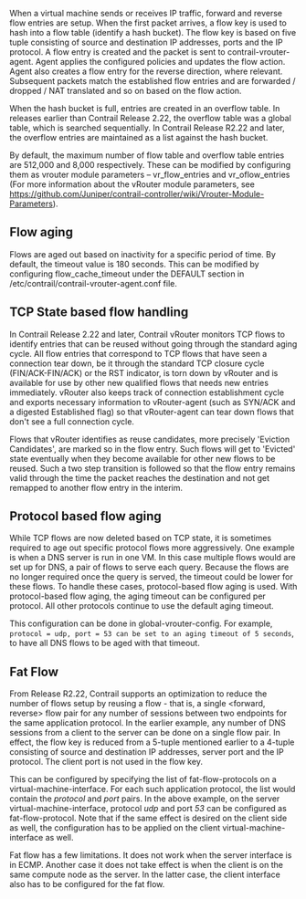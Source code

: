 When a virtual machine sends or receives IP traffic, forward and reverse flow entries are setup. When the first packet arrives, a flow key is used to hash into a flow table (identify a hash bucket). The flow key is based on five tuple consisting of source and destination IP addresses, ports and the IP protocol. A flow entry is created and the packet is sent to contrail-vrouter-agent. Agent applies the configured policies and updates the flow action. Agent also creates a flow entry for the reverse direction, where relevant. Subsequent packets match the established flow entries and are forwarded / dropped / NAT translated and so on based on the flow action.

When the hash bucket is full, entries are created in an overflow table. In releases earlier than Contrail Release 2.22, the overflow table was a global table, which is searched sequentially. In Contrail Release R2.22 and later, the overflow entries are maintained as a list against the hash bucket.

By default, the maximum number of flow table and overflow table entries are 512,000 and 8,000 respectively. These can be modified by configuring them as vrouter module parameters – vr_flow_entries and vr_oflow_entries (For more information about the vRouter module parameters, see https://github.com/Juniper/contrail-controller/wiki/Vrouter-Module-Parameters).

## Flow aging
Flows are aged out based on inactivity for a specific period of time. By default, the timeout value is 180 seconds. This can be modified by configuring flow_cache_timeout under the DEFAULT section in /etc/contrail/contrail-vrouter-agent.conf file.

## TCP State based flow handling
In Contrail Release 2.22 and later, Contrail vRouter monitors TCP flows to identify entries that can be reused without going through the standard aging cycle. All flow entries that correspond to TCP flows that have seen a connection tear down, be it through the standard TCP closure cycle (FIN/ACK-FIN/ACK) or the RST indicator, is torn down by vRouter and is available for use by other new qualified flows that needs new entries immediately. vRouter also keeps track of connection establishment cycle and exports necessary information to vRouter-agent (such as SYN/ACK and a digested Established flag) so that vRouter-agent can tear down flows that don't see a full connection cycle.

Flows that vRouter identifies as reuse candidates, more precisely 'Eviction Candidates', are marked so in the flow entry. Such flows will get to 'Evicted' state eventually when they become available for other new flows to be reused. Such a two step transition is followed so that the flow entry remains valid through the time the packet reaches the destination and not get remapped to another flow entry in the interim.


## Protocol based flow aging
While TCP flows are now deleted based on TCP state, it is sometimes required to age out specific protocol flows more aggressively. One example is when a DNS server is run in one VM. In this case multiple flows would are set up for DNS, a pair of flows to serve each query. Because the flows are no longer required once the query is served, the timeout could be lower for these flows. To handle these cases, protocol-based flow aging is used. With protocol-based flow aging, the aging timeout can be configured per protocol. All other protocols continue to use the default aging timeout.  

This configuration can be done in global-vrouter-config. For example, `protocol = udp, port = 53 can be set to an aging timeout of 5 seconds`, to have all DNS flows to be aged with that timeout.

## Fat Flow
From Release R2.22, Contrail supports an optimization to reduce the number of flows setup by reusing a flow - that is, a single <forward, reverse> flow pair for any number of sessions between two endpoints for the same application protocol. In the earlier example, any number of DNS sessions from a client to the server can be done on a single flow pair. In effect, the flow key is reduced from a 5-tuple mentioned earlier to a 4-tuple consisting of source and destination IP addresses, server port and the IP protocol. The client port is not used in the flow key.

This can be configured by specifying the list of fat-flow-protocols on a virtual-machine-interface. For each such application protocol, the list would contain the _protocol_ and _port_ pairs. In the above example, on the server virtual-machine-interface, protocol _udp_ and port _53_ can be configured as fat-flow-protocol. Note that if the same effect is desired on the client side as well, the configuration has to be applied on the client virtual-machine-interface as well.

Fat flow has a few limitations. It does not work when the server interface is in ECMP. Another case it does not take effect is when the client is on the same compute node as the server. In the latter case, the client interface also has to be configured for the fat flow.